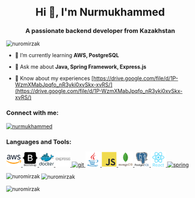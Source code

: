 <h1 align="center">Hi 👋, I'm Nurmukhammed</h1>
<h3 align="center">A passionate backend developer from Kazakhstan</h3>

<p align="left"> <img src="https://komarev.com/ghpvc/?username=nuromirzak&label=Profile%20views&color=0e75b6&style=flat" alt="nuromirzak" /> </p>

- 🌱 I’m currently learning **AWS, PostgreSQL**

- 💬 Ask me about **Java, Spring Framework, Express.js**

- 📄 Know about my experiences [https://drive.google.com/file/d/1P-WzmXMabJpqfo_nR3yki0xvSkx-xvRS/](https://drive.google.com/file/d/1P-WzmXMabJpqfo_nR3yki0xvSkx-xvRS/)

<h3 align="left">Connect with me:</h3>
<p align="left">
<a href="https://linkedin.com/in/nurmukhammed" target="blank"><img align="center" src="https://raw.githubusercontent.com/rahuldkjain/github-profile-readme-generator/master/src/images/icons/Social/linked-in-alt.svg" alt="nurmukhammed" height="30" width="40" /></a>
</p>

<h3 align="left">Languages and Tools:</h3>
<p align="left"> <a href="https://aws.amazon.com" target="_blank" rel="noreferrer"> <img src="https://raw.githubusercontent.com/devicons/devicon/master/icons/amazonwebservices/amazonwebservices-original-wordmark.svg" alt="aws" width="40" height="40"/> </a> <a href="https://getbootstrap.com" target="_blank" rel="noreferrer"> <img src="https://raw.githubusercontent.com/devicons/devicon/master/icons/bootstrap/bootstrap-plain-wordmark.svg" alt="bootstrap" width="40" height="40"/> </a> <a href="https://www.docker.com/" target="_blank" rel="noreferrer"> <img src="https://raw.githubusercontent.com/devicons/devicon/master/icons/docker/docker-original-wordmark.svg" alt="docker" width="40" height="40"/> </a> <a href="https://expressjs.com" target="_blank" rel="noreferrer"> <img src="https://raw.githubusercontent.com/devicons/devicon/master/icons/express/express-original-wordmark.svg" alt="express" width="40" height="40"/> </a> <a href="https://git-scm.com/" target="_blank" rel="noreferrer"> <img src="https://www.vectorlogo.zone/logos/git-scm/git-scm-icon.svg" alt="git" width="40" height="40"/> </a> <a href="https://www.java.com" target="_blank" rel="noreferrer"> <img src="https://raw.githubusercontent.com/devicons/devicon/master/icons/java/java-original.svg" alt="java" width="40" height="40"/> </a> <a href="https://developer.mozilla.org/en-US/docs/Web/JavaScript" target="_blank" rel="noreferrer"> <img src="https://raw.githubusercontent.com/devicons/devicon/master/icons/javascript/javascript-original.svg" alt="javascript" width="40" height="40"/> </a> <a href="https://www.mongodb.com/" target="_blank" rel="noreferrer"> <img src="https://raw.githubusercontent.com/devicons/devicon/master/icons/mongodb/mongodb-original-wordmark.svg" alt="mongodb" width="40" height="40"/> </a> <a href="https://www.postgresql.org" target="_blank" rel="noreferrer"> <img src="https://raw.githubusercontent.com/devicons/devicon/master/icons/postgresql/postgresql-original-wordmark.svg" alt="postgresql" width="40" height="40"/> </a> <a href="https://reactjs.org/" target="_blank" rel="noreferrer"> <img src="https://raw.githubusercontent.com/devicons/devicon/master/icons/react/react-original-wordmark.svg" alt="react" width="40" height="40"/> </a> <a href="https://spring.io/" target="_blank" rel="noreferrer"> <img src="https://www.vectorlogo.zone/logos/springio/springio-icon.svg" alt="spring" width="40" height="40"/> </a> </p>

<p><img align="left" src="https://github-readme-stats.vercel.app/api/top-langs?username=nuromirzak&show_icons=true&locale=en&layout=compact" alt="nuromirzak" /></p>

<p>&nbsp;<img align="center" src="https://github-readme-stats.vercel.app/api?username=nuromirzak&show_icons=true&locale=en" alt="nuromirzak" /></p>

<p><img align="center" src="https://github-readme-streak-stats.herokuapp.com/?user=nuromirzak&" alt="nuromirzak" /></p>
